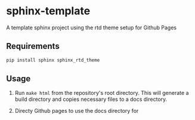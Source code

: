 # sphinx-template

A template sphinx project using the rtd theme setup for Github Pages

## Requirements
``` bash
pip install sphinx sphinx_rtd_theme
```

## Usage

1. Run `make html` from the repository's root directory. This will generate a build directory and copies necessary files to a docs directory.

2. Directy Github pages to use the docs directory for

